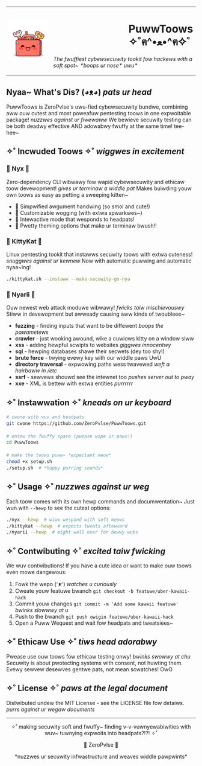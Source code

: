 <table>
  <tr>
    <td width="200">
      <img src="purrtoows.png" alt="PuwwToows Logo" width="300"/>
    </td>
    <td>
      <h1 style="margin-left: 200px;">PuwwToows ✧˚ฅ^•ﻌ•^ฅ✧˚</h1>
      <p><em>The fwuffiest cybewsecuwity tookit fow hackews with a soft spot~ *boops ur nose* uwu*</em></p>
    </td>
  </tr>
</table>

## Nyaa~ What's Dis? (◕ᴥ◕) *pats ur head*

PuwwToows is ZeroPvlse's uwu-fied cybewsecuwity bundwe, combining aww ouw cutest and most poweafuw pentesting toows in one expwoitable package! *nuzzwes against ur fiwewaww* We bewieve secuwity testing can be both deadwy effective AND adowabwy fwuffy at the same time! tee-hee~

## ✧˚ Incwuded Toows ✧˚ *wiggwes in excitement*

### 🌸 Nyx 🌸
Zero-dependency CLI wibwawy fow wapid cybewsecuwity and ethicaw toow devewopment! *gives ur terminaw a widdle pat* Makes buiwding youw own toows as easy as petting a sweeping kitten~

- 🐾 Simpwified awgument handwing (so smol and cute!)
- 🐾 Customizable wogging (with extwa spwarkwes~)
- 🐾 Intewactive mode that wesponds to headpats!
- 🐾 Pwetty theming options that make ur terminaw bwush!!

### 🔐 KittyKat 🔐
Linux pentesting tookit that instawws secuwity toows with extwa cuteness! *snuggwes against ur kewnew* Now with automatic puwwing and automatic nyaa~ing!

```bash
./kittykat.sh --instaww --make-secuwity-go-nya
```

### 🌈 Nyarii 🌈
Ouw newest web attack moduwe wibwawy! *fwicks taiw mischievouswy* Stiww in devewopment but awweady causing aww kinds of twoubleee~

- **fuzzing** - finding inputs that want to be diffewent *boops the pawametews*
- **crawler** - just wooking awound, wike a cuwiows kitty on a window siww 
- **xss** - adding hewpful scwipts to websites *giggwes innocentwy*
- **sql** - hewping databases shawe their secwets (dey too shy!)
- **brute force** - twying evewy key with our widdle paws UwU
- **directory traversal** - expwowing paths wess twavewed *weft a hairbaww in /etc*
- **ssrf** - sewvews shouwd see the intewnet too *pushes server out to pway*
- **xxe** - XML is bettew with extwa entities *purrrrrr*

## ✧˚ Instawwation ✧˚ *kneads on ur keyboard*

```bash
# cwone with wuv and headpats
git cwone https://github.com/ZeroPvlse/PuwwToows.git

# entew the fwuffy space (pwease wipe ur paws!)
cd PuwwToows

# make the toows puww~ *expectant meow*
chmod +x setup.sh
./setup.sh  # *happy purring sounds*
```

## ✧˚ Usage ✧˚ *nuzzwes against ur weg*

Each toow comes with its own hewp commands and documwentation~ Just wun with `--hewp` to see the cutest options:

```bash
./nyx --hewp  # wiww wespond with soft meows
./kittykat --hewp  # expects tweats aftewward
./nyarii --hewp  # might woll over for bewwy wubs
```

## ✧˚ Contwibuting ✧˚ *excited taiw fwicking*

We wuv contwibutions! If you have a cute idea or want to make ouw toows even mowe dangewous:

1. Fowk the wepo (ᵔᴥᵔ) *watches u curiously*
2. Cweate youw featuwe bwanch `git checkout -b featuwe/uber-kawaii-hack`
3. Commit youw changes `git commit -m 'Add some kawaii featuwe'` *bwinks slowwwy at u*
4. Push to the bwanch `git push owigin featuwe/uber-kawaii-hack`
5. Open a Puww Wequest and wait fow headpats and tweatsiees~

## ✧˚ Ethicaw Use ✧˚ *tiws head adorabwy*

Pwease use ouw toows fow ethicaw testing onwy! *bwinks swowwy at chu* Secuwity is about pwotecting systems with consent, not huwting them. Evewy sewvew desewves gentwe pats, not mean scwatches! OwO

## ✧˚ License ✧˚ *paws at the legal document*

Distwibuted undew the MIT License - see the LICENSE file fow detaiws. *purrs against ur wegaw documents*

---

<p align="center">✧˚ making secuwity soft and fwuffy~ finding v-v-vuwnyewabiwities with wuv~ tuwnying expwoits into headpats?!?! ✧˚</p>

<p align="center">🌸 ZeroPvlse 🌸</p>

<p align="center">*nuzzwes ur secuwity infwastructure and weaves widdle pawpwints*</p>
